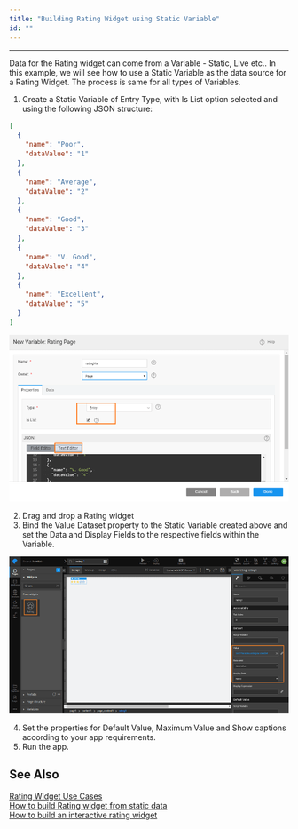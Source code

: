```yaml
---
title: "Building Rating Widget using Static Variable"
id: ""
---
```

---

Data for the Rating widget can come from a Variable - Static, Live etc.. In this example, we will see how to use a Static Variable as the data source for a Rating Widget. The process is same for all types of Variables.

1. Create a Static Variable of Entry Type, with Is List option selected and using the following JSON structure:

```json 
[
  {
    "name": "Poor",
    "dataValue": "1"
  },
  {
    "name": "Average",
    "dataValue": "2"
  },
  {
    "name": "Good",
    "dataValue": "3"
  },
  {
    "name": "V. Good",
    "dataValue": "4"
  },
  {
    "name": "Excellent",
    "dataValue": "5"
  }
]
```

[![rating_usage_statvar](/learn/assets/rating_usage_statvar.png)](/learn/assets/rating_usage_statvar.png)

2. Drag and drop a Rating widget
3. Bind the Value Dataset property to the Static Variable created above and set the Data and Display Fields to the respective fields within the Variable. 

[![rating_usage_statvar_bind](/learn/assets/rating_usage_statvar_bind.png)](/learn/assets/rating_usage_statvar_bind.png)

4. Set the properties for Default Value, Maximum Value and Show captions according to your app requirements.
5. Run the app.

## See Also

[Rating Widget Use Cases](/learn/app-development/widgets/form-widgets/rating-widget/)  
[How to build Rating widget from static data](/learn/how-tos/rating-widget-using-static-data/)  
[How to build an interactive rating widget](/learn/how-tos/rating-widget-interactive/)  

